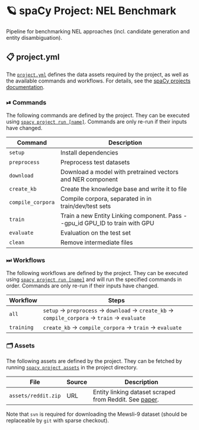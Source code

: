 <!-- SPACY PROJECT: AUTO-GENERATED DOCS START (do not remove) -->

# 🪐 spaCy Project: NEL Benchmark

Pipeline for benchmarking NEL approaches (incl. candidate generation and entity disambiguation).

## 📋 project.yml

The [`project.yml`](project.yml) defines the data assets required by the
project, as well as the available commands and workflows. For details, see the
[spaCy projects documentation](https://spacy.io/usage/projects).

### ⏯ Commands

The following commands are defined by the project. They
can be executed using [`spacy project run [name]`](https://spacy.io/api/cli#project-run).
Commands are only re-run if their inputs have changed.

| Command | Description |
| --- | --- |
| `setup` | Install dependencies |
| `preprocess` | Preprocess test datasets |
| `download` | Download a model with pretrained vectors and NER component |
| `create_kb` | Create the knowledge base and write it to file |
| `compile_corpora` | Compile corpora, separated in in train/dev/test sets |
| `train` | Train a new Entity Linking component. Pass --gpu_id GPU_ID to train with GPU |
| `evaluate` | Evaluation on the test set |
| `clean` | Remove intermediate files |

### ⏭ Workflows

The following workflows are defined by the project. They
can be executed using [`spacy project run [name]`](https://spacy.io/api/cli#project-run)
and will run the specified commands in order. Commands are only re-run if their
inputs have changed.

| Workflow | Steps |
| --- | --- |
| `all` | `setup` &rarr; `preprocess` &rarr; `download` &rarr; `create_kb` &rarr; `compile_corpora` &rarr; `train` &rarr; `evaluate` |
| `training` | `create_kb` &rarr; `compile_corpora` &rarr; `train` &rarr; `evaluate` |

### 🗂 Assets

The following assets are defined by the project. They can
be fetched by running [`spacy project assets`](https://spacy.io/api/cli#project-assets)
in the project directory.

| File | Source | Description |
| --- | --- | --- |
| `assets/reddit.zip` | URL | Entity linking dataset scraped from Reddit. See [paper](https://arxiv.org/abs/2101.01228). |

<!-- SPACY PROJECT: AUTO-GENERATED DOCS END (do not remove) -->

Note that `svn` is required for downloading the Mewsli-9 dataset (should be replaceable by `git` with sparse 
checkout). 